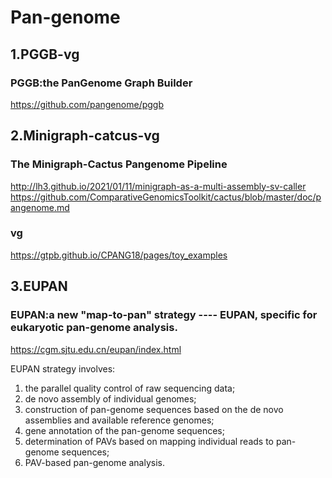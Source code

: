# Pan-genome

## 1.PGGB-vg
### PGGB:the PanGenome Graph Builder
https://github.com/pangenome/pggb

## 2.Minigraph-catcus-vg

### The Minigraph-Cactus Pangenome Pipeline
http://lh3.github.io/2021/01/11/minigraph-as-a-multi-assembly-sv-caller
https://github.com/ComparativeGenomicsToolkit/cactus/blob/master/doc/pangenome.md

### vg
https://gtpb.github.io/CPANG18/pages/toy_examples

## 3.EUPAN
### EUPAN:a new "map-to-pan" strategy ---- EUPAN, specific for eukaryotic pan-genome analysis.
https://cgm.sjtu.edu.cn/eupan/index.html

EUPAN strategy involves:
1. the parallel quality control of raw sequencing data;
2. de novo assembly of individual genomes;
3. construction of pan-genome sequences based on the de novo assemblies and available reference genomes;
4. gene annotation of the pan-genome sequences;
5. determination of PAVs based on mapping individual reads to pan-genome sequences;
6. PAV-based pan-genome analysis.


